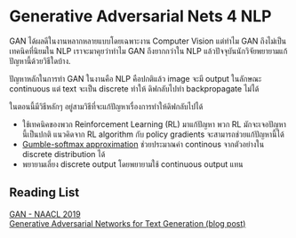 # Generative Adversarial Nets 4 NLP
GAN ได้ผลดีในงานหลากหลายแบบโดยเฉพาะงาน Computer Vision แต่ทำไม GAN ถึงไม่เป็นเทคนิคที่นิยมใน NLP เราจะมาคุยว่าทำไม GAN ถึงยากกว่าใน NLP แล้วปัจจุบันนักวิจัยพยายามแก้ปัญหานี้ด้วยวิธีใดบ้าง.    

ปัญหาหลักในการทำ GAN ในงานคือ NLP คือปกติแล้ว image จะมี output ในลักษณะ continuous แต่ text จะเป็น discrete ทำให้ ดิฟกลับไปทำ backpropagate ไม่ได้ 

ในตอนนี้มีวิธีหลักๆ อยู่สามวิธีที่จะแก้ปัญหาเรื่องการทำให้ดิฟกลับไปได้ 
* ใช้เทคนิคของพวก Reinforcement Learning (RL) มาแก้ปัญหา พวก RL มักจะเจอปัญหานี้เป็นปกติ แนวคิดจาก RL algorithm กับ policy gradients จะสามารถช่วยแก้ปัญหานี้ได้
* [Gumble-softmax approximation](https://arxiv.org/abs/1611.01144) ช่วยประมาณค่า continous จากตัวอย่างใน discrete distribution ได้ 
* พยายามเลี่ยง discrete output โดยพยายามใช้ continuous output แทน


## Reading List
[GAN - NAACL 2019](https://drive.google.com/drive/folders/1E4uHe4_TD4yDJws3t1kXJQanUFJiqpBB)                  
[Generative Adversarial Networks for Text Generation (blog post)](https://becominghuman.ai/generative-adversarial-networks-for-text-generation-part-1-2b886c8cab10)
